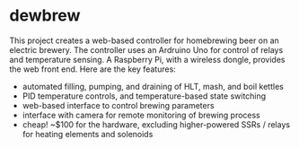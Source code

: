 dewbrew
=======
This project creates a web-based controller for homebrewing beer on an electric brewery. The controller uses an Ardruino Uno for control of relays and temperature sensing. A Raspberry Pi, with a wireless dongle, provides the web front end. Here are the key features:
* automated filling, pumping, and draining of HLT, mash, and boil kettles
* PID temperature controls, and temperature-based state switching
* web-based interface to control brewing parameters
* interface with camera for remote monitoring of brewing process
* cheap! ~$100 for the hardware, excluding higher-powered SSRs / relays for heating elements and solenoids

